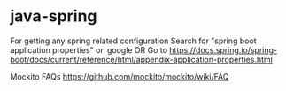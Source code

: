 # java-spring

For getting any spring related configuration
Search for "spring boot application properties" on google OR
Go to https://docs.spring.io/spring-boot/docs/current/reference/html/appendix-application-properties.html

Mockito FAQs
https://github.com/mockito/mockito/wiki/FAQ

